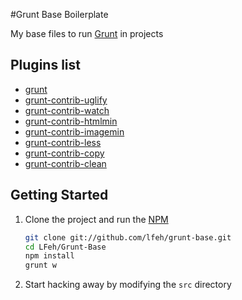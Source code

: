 #Grunt Base Boilerplate

My base files to run [Grunt](http://gruntjs.com/) in projects

## Plugins list

* [grunt](http://gruntjs.com/)
* [grunt-contrib-uglify](https://github.com/gruntjs/grunt-contrib-uglify)
* [grunt-contrib-watch](https://github.com/gruntjs/grunt-contrib-watch)
* [grunt-contrib-htmlmin](https://github.com/gruntjs/grunt-contrib-htmlmin)
* [grunt-contrib-imagemin](https://github.com/gruntjs/grunt-contrib-imagemin)
* [grunt-contrib-less](https://github.com/gruntjs/grunt-contrib-less)
* [grunt-contrib-copy](https://github.com/gruntjs/grunt-contrib-copy)
* [grunt-contrib-clean](https://github.com/gruntjs/grunt-contrib-clean) 

## Getting Started

1. Clone the project and run the [NPM](https://npmjs.org/)

	``` bash
	git clone git://github.com/lfeh/grunt-base.git
	cd LFeh/Grunt-Base
	npm install
	grunt w
	```

1. Start hacking away by modifying the `src` directory

